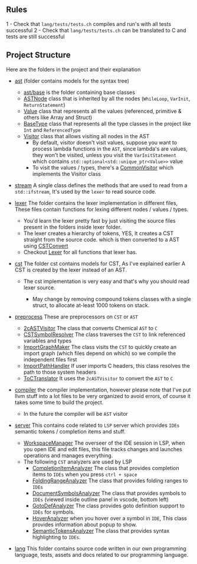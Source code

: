 ## Rules

1 - Check that `lang/tests/tests.ch` compiles and run's with all tests successful
2 - Check that `lang/tests/tests.ch` can be translated to C and tests are still successful

## Project Structure

Here are the folders in the project and their explanation

- [ast](../../ast) (folder contains models for the syntax tree)
  - [ast/base](../../ast/base) is the folder containing base classes
  - [ASTNode](../../ast/base/ASTNode.h) class that is inherited by all the nodes (`WhileLoop`, `VarInit`, `ReturnStatement`)
  - [Value](../../ast/base/Value.h) class that represents all the values (referenced, primitive & others like Array and Struct)
  - [BaseType](../../ast/base/BaseType.h) class that represents all the type classes in the project like `Int` and `ReferencedType`
  - [Visitor](../../ast/base/Visitor.h) class that allows visiting all nodes in the AST
    - By default, visitor doesn't visit values, suppose you want to process lambda functions in the `AST`, since lambda's are values, they won't be visited, unless you visit the `VarInitStatement` which contains `std::optional<std::unique_ptr<Value>>` value
    - To visit the values / types, there's a [CommonVisitor](../../ast/utils/CommonVisitor.h) which implements the Visitor class


- [stream](../../stream) A single class defines the methods that are used to read from a `std::ifstream`, It's used by the `lexer` to read source code.


- [lexer](../../lexer) The folder contains the lexer implementation in different files, These
files contain functions for lexing different nodes / values / types.
  - You'd learn the lexer pretty fast by just visiting the source files present in the folders inside lexer folder.
  - The lexer creates a hierarchy of tokens, YES, It creates a CST straight from the source code. which is then converted to a AST using [CSTConvert](../../cst/CSTConvert.cpp)
  - Checkout [Lexer](../../lexer/Lexer.h) for all functions that lexer has. 


- [cst](../../cst) The folder cst contains models for CST, As I've explained earlier A CST is created by the lexer instead of an AST.
  - The cst implementation is very easy and that's why you should read lexer source.


    - May change by removing compound tokens classes with a single struct, to allocate at-least 1000 tokens on stack.

- [preprocess](../../preprocess) These are preprocessors on `CST` or `AST`
  - [2cASTVisitor](../../preprocess/2cASTVisitor.h) The class that converts Chemical `AST` to `C`
  - [CSTSymbolResolver](../../server/helpers/CSTSymbolResolver.h) The class traverses the `CST` to link referenced variables and types
  - [ImportGraphMaker](../../preprocess/ImportGraphMaker.h) The class visits the `CST` to quickly create an import graph (which files depend on which) so we compile the independent files first
  - [ImportPathHandler](../../preprocess/ImportPathHandler.h) If user imports C headers, this class resolves the path to those system headers
  - [ToCTranslator](../../preprocess/ToCTranslator.h) It uses the `2cASTVisitor` to convert the `AST` to `C`


- [compiler](../../compiler) the compiler implementation, however please note that I've put llvm stuff into a lot files to be very organized to avoid errors, of course it takes some time to build the project.
    - In the future the compiler will be `AST` visitor


- [server](../../server) This contains code related to `LSP` server which provides `IDEs` semantic tokens / completion items and stuff.
  - [WorkspaceManager](../../server/WorkspaceManager.h) The overseer of the IDE session in LSP, when you open IDE and edit files, this file tracks changes and launches operations and manages everything.
  - The following `CST` analyzers are used by LSP
    - [CompletionItemAnalyzer](../../server/analyzers/CompletionItemAnalyzer.h) The class that provides completion items to `IDEs` when you press `ctrl + space`
    - [FoldingRangeAnalyzer](../../server/analyzers/FoldingRangeAnalyzer.h) The class that provides folding ranges to `IDEs`
    - [DocumentSymbolsAnalyzer](../../server/analyzers/DocumentSymbolsAnalyzer.h) The class that provides symbols to `IDEs` (viewed inside outline panel in vscode, bottom left)
    - [GotoDefAnalyzer](../../server/analyzers/GotoDefAnalyzer.h) The class provides goto definition support to `IDEs` for symbols.
    - [HoverAnalyzer](../../server/analyzers/HoverAnalyzer.h) when you hover over a symbol in `IDE`, This class provides information about popup to show.
    - [SemanticTokensAnalyzer](../../server/analyzers/SemanticTokensAnalyzer.h) The class that provides syntax highlighting to `IDEs`.


- [lang](../../lang) This folder contains source code written in our own programming language, tests, assets and docs related to our programming language.
